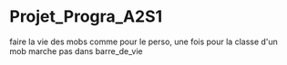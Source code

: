# Projet_Progra_A2S1

faire la vie des mobs comme pour le perso, une fois pour la classe d'un mob 
marche pas dans barre_de_vie